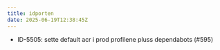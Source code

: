 ```yaml
---
title: idporten
date: 2025-06-19T12:38:45Z
---
```

- ID-5505: sette default acr i prod profilene pluss dependabots (#595)

